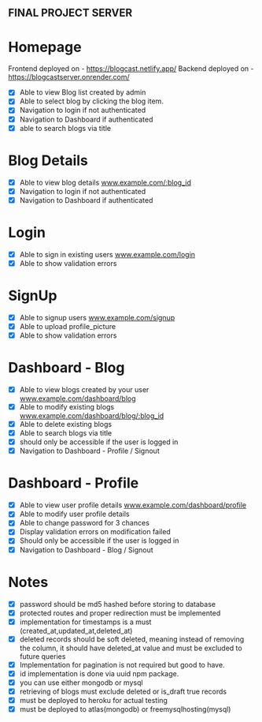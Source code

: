 ## FINAL PROJECT SERVER

# Homepage

Frontend deployed on - https://blogcast.netlify.app/
Backend deployed on - https://blogcastserver.onrender.com/

-   [x] Able to view Blog list created by admin
-   [x] Able to select blog by clicking the blog item.
-   [x] Navigation to login if not authenticated
-   [x] Navigation to Dashboard if authenticated
-   [x] able to search blogs via title

# Blog Details

-   [x] Able to view blog details www.example.com/:blog_id
-   [x] Navigation to login if not authenticated
-   [x] Navigation to Dashboard if authenticated

# Login

-   [x] Able to sign in existing users www.example.com/login
-   [x] Able to show validation errors

# SignUp

-   [x] Able to signup users www.example.com/signup
-   [x] Able to upload profile_picture
-   [x] Able to show validation errors

# Dashboard - Blog

-   [x] Able to view blogs created by your user www.example.com/dashboard/blog
-   [x] Able to modify existing blogs www.example.com/dashboard/blog/:blog_id
-   [x] Able to delete existing blogs
-   [x] Able to search blogs via title
-   [x] should only be accessible if the user is logged in
-   [x] Navigation to Dashboard - Profile / Signout

# Dashboard - Profile

-   [x] Able to view user profile details www.example.com/dashboard/profile
-   [x] Able to modify user profile details
-   [x] Able to change password for 3 chances
-   [x] Display validation errors on modification failed
-   [x] Should only be accessible if the user is logged in
-   [x] Navigation to Dashboard - Blog / Signout

# Notes

-   [x] password should be md5 hashed before storing to database
-   [x] protected routes and proper redirection must be implemented
-   [x] implementation for timestamps is a must (created_at,updated_at,deleted_at)
-   [x] deleted records should be soft deleted, meaning instead of removing the column, it should have deleted_at value and must be excluded to future queries
-   [x] Implementation for pagination is not required but good to have.
-   [x] id implementation is done via uuid npm package.
-   [x] you can use either mongodb or mysql
-   [x] retrieving of blogs must exclude deleted or is_draft true records
-   [x] must be deployed to heroku for actual testing
-   [x] must be deployed to atlas(mongodb) or freemysqlhosting(mysql)
